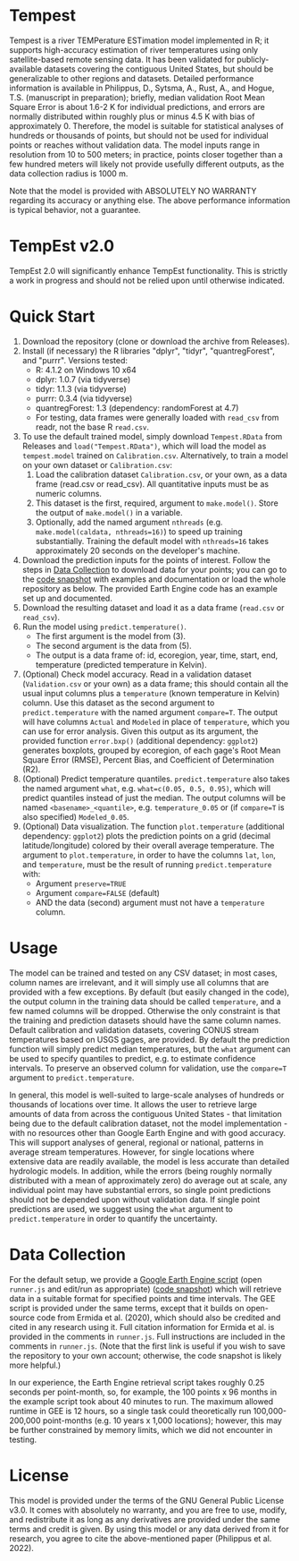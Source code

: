 # Tempest

Tempest is a river TEMPerature ESTimation model implemented in R; it supports high-accuracy estimation of river temperatures using only satellite-based remote sensing data.  It has been validated for publicly-available datasets covering the contiguous United States, but should be generalizable to other regions and datasets.  Detailed performance information is available in Philippus, D., Sytsma, A., Rust, A., and Hogue, T.S. (manuscript in preparation); briefly, median validation Root Mean Square Error is about 1.6-2 K for individual predictions, and errors are normally distributed within roughly plus or minus 4.5 K with bias of approximately 0.  Therefore, the model is suitable for statistical analyses of hundreds or thousands of points, but should not be used for individual points or reaches without validation data.  The model inputs range in resolution from 10 to 500 meters; in practice, points closer together than a few hundred meters will likely not provide usefully different outputs, as the data collection radius is 1000 m.

Note that the model is provided with ABSOLUTELY NO WARRANTY regarding its accuracy or anything else.  The above performance information is typical behavior, not a guarantee.

# TempEst v2.0

TempEst 2.0 will significantly enhance TempEst functionality.  This is strictly a work in progress and should not be relied upon until otherwise indicated.

# Quick Start

1. Download the repository (clone or download the archive from Releases).
2. Install (if necessary) the R libraries "dplyr", "tidyr", "quantregForest", and "purrr".  Versions tested:
   * R: 4.1.2 on Windows 10 x64
   * dplyr: 1.0.7 (via tidyverse)
   * tidyr: 1.1.3 (via tidyverse)
   * purrr: 0.3.4 (via tidyverse)
   * quantregForest: 1.3 (dependency: randomForest at 4.7)
   * For testing, data frames were generally loaded with `read_csv` from readr, not the base R `read.csv`.
3. To use the default trained model, simply download `Tempest.RData` from Releases and `load("Tempest.RData")`, which will load the model as `tempest.model` trained on `Calibration.csv`.  Alternatively, to train a model on your own dataset or `Calibration.csv`:
   1. Load the calibration dataset `Calibration.csv`, or your own, as a data frame (read.csv or read_csv).  All quantitative inputs must be as numeric columns.
   2. This dataset is the first, required, argument to `make.model()`.  Store the output of `make.model()` in a variable.
   3. Optionally, add the named argument `nthreads` (e.g. `make.model(caldata, nthreads=16)`) to speed up training substantially.  Training the default model with `nthreads=16` takes approximately 20 seconds on the developer's machine.
4. Download the prediction inputs for the points of interest.  Follow the steps in [Data Collection](#Data-Collection) to download data for your points; you can go to the [code snapshot](https://code.earthengine.google.com/d0de7accd1e10300b8e38bf5295de610) with examples and documentation or load the whole repository as below.  The provided Earth Engine code has an example set up and documented.
5. Download the resulting dataset and load it as a data frame (`read.csv` or `read_csv`).
6. Run the model using `predict.temperature()`.
   * The first argument is the model from (3).
   * The second argument is the data from (5).
   * The output is a data frame of: id, ecoregion, year, time, start, end, temperature (predicted temperature in Kelvin).
7. (Optional) Check model accuracy.  Read in a validation dataset (`Validation.csv` or your own) as a data frame; this should contain all the usual input columns plus a `temperature` (known temperature in Kelvin) column.  Use this dataset as the second argument to `predict.temperature` with the named argument `compare=T`. The output will have columns `Actual` and `Modeled` in place of `temperature`, which you can use for error analysis.  Given this output as its argument, the provided function `error.bxp()` (additional dependency: `ggplot2`) generates boxplots, grouped by ecoregion, of each gage's Root Mean Square Error (RMSE), Percent Bias, and Coefficient of Determination (R2).
8. (Optional) Predict temperature quantiles.  `predict.temperature` also takes the named argument `what`, e.g. `what=c(0.05, 0.5, 0.95)`, which will predict quantiles instead of just the median.  The output columns will be named `<basename>_<quantile>`, e.g. `temperature_0.05` or (if `compare=T` is also specified) `Modeled_0.05`.
9. (Optional) Data visualization.  The function `plot.temperature` (additional dependency: `ggplot2`) plots the prediction points on a grid (decimal latitude/longitude) colored by their overall average temperature.  The argument to `plot.temperature`, in order to have the columns `lat`, `lon`, and `temperature`, must be the result of running `predict.temperature` with:
   * Argument `preserve=TRUE`
   * Argument `compare=FALSE` (default)
   * AND the data (second) argument must not have a `temperature` column.

# Usage

The model can be trained and tested on any CSV dataset; in most cases, column names are irrelevant, and it will simply use all columns that are provided with a few exceptions.  By default (but easily changed in the code), the output column in the training data should be called `temperature`, and a few named columns will be dropped.  Otherwise the only constraint is that the training and prediction datasets should have the same column names.  Default calibration and validation datasets, covering CONUS stream temperatures based on USGS gages, are provided.  By default the prediction function will simply predict median temperatures, but the `what` argument can be used to specify quantiles to predict, e.g. to estimate confidence intervals.  To preserve an observed column for validation, use the `compare=T` argument to `predict.temperature`.

In general, this model is well-suited to large-scale analyses of hundreds or thousands of locations over time.  It allows the user to retrieve large amounts of data from across the contiguous United States - that limitation being due to the default calibration dataset, not the model implementation - with no resources other than Google Earth Engine and with good accuracy.  This will support analyses of general, regional or national, patterns in average stream temperatures.  However, for single locations where extensive data are readily available, the model is less accurate than detailed hydrologic models.  In addition, while the errors (being roughly normally distributed with a mean of approximately zero) do average out at scale, any individual point may have substantial errors, so single point predictions should not be depended upon without validation data.  If single point predictions are used, we suggest using the `what` argument to `predict.temperature` in order to quantify the uncertainty.

# Data Collection

For the default setup, we provide a [Google Earth Engine script](https://code.earthengine.google.com/?accept_repo=users/dphilippus_mines/RST) (open `runner.js` and edit/run as appropriate) ([code snapshot](https://code.earthengine.google.com/d0de7accd1e10300b8e38bf5295de610)) which will retrieve data in a suitable format for specified points and time intervals.  The GEE script is provided under the same terms, except that it builds on open-source code from Ermida et al. (2020), which should also be credited and cited in any research using it.  Full citation information for Ermida et al. is provided in the comments in `runner.js`.  Full instructions are included in the comments in `runner.js`.  (Note that the first link is useful if you wish to save the repository to your own account; otherwise, the code snapshot is likely more helpful.)

In our experience, the Earth Engine retrieval script takes roughly 0.25 seconds per point-month, so, for example, the 100 points x 96 months in the example script took about 40 minutes to run.  The maximum allowed runtime in GEE is 12 hours, so a single task could theoretically run 100,000-200,000 point-months (e.g. 10 years x 1,000 locations); however, this may be further constrained by memory limits, which we did not encounter in testing.

# License

This model is provided under the terms of the GNU General Public License v3.0.  It comes with absolutely no warranty, and you are free to use, modify, and redistribute it as long as any derivatives are provided under the same terms and credit is given.  By using this model or any data derived from it for research, you agree to cite the above-mentioned paper (Philippus et al. 2022).
